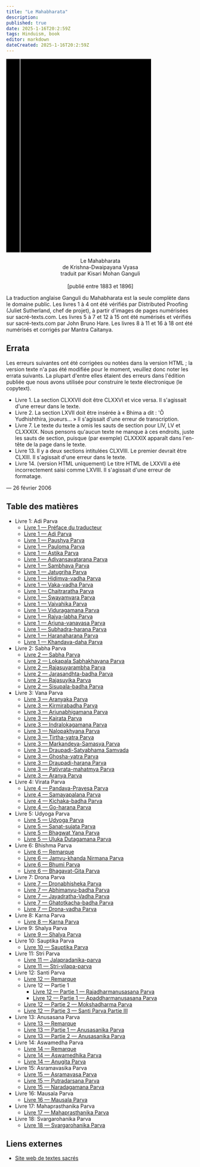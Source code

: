 ```yaml
---
title: "Le Mahabharata"
description: 
published: true
date: 2025-1-16T20:2:59Z
tags: Hinduism, book
editor: markdown
dateCreated: 2025-1-16T20:2:59Z
---
```


<div class="urantiapedia-book-front urantiapedia-book-hindu">
<svg xmlns="http://www.w3.org/2000/svg" width="102.6mm" height="136.8mm" viewBox="0 0 102.6 136.8" version="1.1">
	<g transform="translate(-7,-5)">
		<rect width="9.6" height="136.8" x="7" y="5" />
		<rect width="96.9" height="136.8" x="17" y="5" />
		<text style="font-size:9px" x="61" y="60">Mahabharata</text>
	</g>
</svg>
</div>

<p style="text-align:center;">
<span class="text-h3">Le Mahabharata</span><br>
de Krishna-Dwaipayana Vyasa<br>
<span class="text-h5">traduit par Kisari Mohan Ganguli</span><br>
<br>
[publié entre 1883 et 1896]<br>
</p>

La traduction anglaise Ganguli du Mahabharata est la seule complète dans le domaine public. Les livres 1 à 4 ont été vérifiés par Distributed Proofing (Juliet Sutherland, chef de projet), à partir d'images de pages numérisées sur sacré-texts.com. Les livres 5 à 7 et 12 à 15 ont été numérisés et vérifiés sur sacré-texts.com par John Bruno Hare. Les livres 8 à 11 et 16 à 18 ont été numérisés et corrigés par Mantra Caitanya.

## Errata

Les erreurs suivantes ont été corrigées ou notées dans la version HTML ; la version texte n'a pas été modifiée pour le moment, veuillez donc noter les errata suivants. La plupart d'entre elles étaient des erreurs dans l'édition publiée que nous avons utilisée pour construire le texte électronique (le copytext).

- Livre 1. La section CLXXVII doit être CLXXVI et vice versa. Il s'agissait d'une erreur dans le texte.
- Livre 2. La section LXVII doit être insérée à « Bhima a dit : 'Ô Yudhishthira, joueurs… » Il s'agissait d'une erreur de transcription.
- Livre 7. Le texte du texte a omis les sauts de section pour LIV, LV et CLXXXIX. Nous pensons qu'aucun texte ne manque à ces endroits, juste les sauts de section, puisque (par exemple) CLXXXIX apparaît dans l'en-tête de la page dans le texte.
- Livre 13. Il y a deux sections intitulées CLXVIII. Le premier devrait être CLXIII. Il s'agissait d'une erreur dans le texte.
- Livre 14. (version HTML uniquement) Le titre HTML de LXXVII a été incorrectement saisi comme LXVIII. Il s'agissait d'une erreur de formatage.

— 26 février 2006


## Table des matières

- Livre 1: Adi Parva
	- [Livre 1 — Préface du traducteur](/fr/book/Hinduism/The_Mahabharata/Book_1_Preface)
	- [Livre 1 — Adi Parva](/fr/book/Hinduism/The_Mahabharata/Book_1_1)
	- [Livre 1 — Paushya Parva](/fr/book/Hinduism/The_Mahabharata/Book_1_2)
	- [Livre 1 — Pauloma Parva](/fr/book/Hinduism/The_Mahabharata/Book_1_3)
	- [Livre 1 — Astika Parva](/fr/book/Hinduism/The_Mahabharata/Book_1_4)
	- [Livre 1 — Adivansavatarana Parva](/fr/book/Hinduism/The_Mahabharata/Book_1_5)
	- [Livre 1 — Sambhava Parva](/fr/book/Hinduism/The_Mahabharata/Book_1_6)
	- [Livre 1 — Jatugriha Parva](/fr/book/Hinduism/The_Mahabharata/Book_1_7)
	- [Livre 1 — Hidimva-vadha Parva](/fr/book/Hinduism/The_Mahabharata/Book_1_8)
	- [Livre 1 — Vaka-vadha Parva](/fr/book/Hinduism/The_Mahabharata/Book_1_9)
	- [Livre 1 — Chaitraratha Parva](/fr/book/Hinduism/The_Mahabharata/Book_1_10)
	- [Livre 1 — Swayamvara Parva](/fr/book/Hinduism/The_Mahabharata/Book_1_11)
	- [Livre 1 — Vaivahika Parva](/fr/book/Hinduism/The_Mahabharata/Book_1_12)
	- [Livre 1 — Viduragamana Parva](/fr/book/Hinduism/The_Mahabharata/Book_1_13)
	- [Livre 1 — Rajya-labha Parva](/fr/book/Hinduism/The_Mahabharata/Book_1_14)
	- [Livre 1 — Arjuna-vanavasa Parva](/fr/book/Hinduism/The_Mahabharata/Book_1_15)
	- [Livre 1 — Subhadra-harana Parva](/fr/book/Hinduism/The_Mahabharata/Book_1_16)
	- [Livre 1 — Haranaharana Parva](/fr/book/Hinduism/The_Mahabharata/Book_1_17)
	- [Livre 1 — Khandava-daha Parva](/fr/book/Hinduism/The_Mahabharata/Book_1_18)
- Livre 2: Sabha Parva
	- [Livre 2 — Sabha Parva](/fr/book/Hinduism/The_Mahabharata/Book_2_1)
	- [Livre 2 — Lokapala Sabhakhayana Parva](/fr/book/Hinduism/The_Mahabharata/Book_2_2)
	- [Livre 2 — Rajasuyarambha Parva](/fr/book/Hinduism/The_Mahabharata/Book_2_3)
	- [Livre 2 — Jarasandhta-badha Parva](/fr/book/Hinduism/The_Mahabharata/Book_2_4)
	- [Livre 2 — Rajasuyika Parva](/fr/book/Hinduism/The_Mahabharata/Book_2_5)
	- [Livre 2 — Sisupala-badha Parva](/fr/book/Hinduism/The_Mahabharata/Book_2_6)
- Livre 3: Vana Parva
	- [Livre 3 — Aranyaka Parva](/fr/book/Hinduism/The_Mahabharata/Book_3_1)
	- [Livre 3 — Kirmirabadha Parva](/fr/book/Hinduism/The_Mahabharata/Book_3_2)
	- [Livre 3 — Arjunabhigamana Parva](/fr/book/Hinduism/The_Mahabharata/Book_3_3)
	- [Livre 3 — Kairata Parva](/fr/book/Hinduism/The_Mahabharata/Book_3_4)
	- [Livre 3 — Indralokagamana Parva](/fr/book/Hinduism/The_Mahabharata/Book_3_5)
	- [Livre 3 — Nalopakhyana Parva](/fr/book/Hinduism/The_Mahabharata/Book_3_6)
	- [Livre 3 — Tirtha-yatra Parva](/fr/book/Hinduism/The_Mahabharata/Book_3_7)
	- [Livre 3 — Markandeya-Samasya Parva](/fr/book/Hinduism/The_Mahabharata/Book_3_8)
	- [Livre 3 — Draupadi-Satyabhama Samvada](/fr/book/Hinduism/The_Mahabharata/Book_3_9)
	- [Livre 3 — Ghosha-yatra Parva](/fr/book/Hinduism/The_Mahabharata/Book_3_10)
	- [Livre 3 — Draupadi-harana Parva](/fr/book/Hinduism/The_Mahabharata/Book_3_11)
	- [Livre 3 — Pativrata-mahatmya Parva](/fr/book/Hinduism/The_Mahabharata/Book_3_12)
	- [Livre 3 — Aranya Parva](/fr/book/Hinduism/The_Mahabharata/Book_3_13)
- Livre 4: Virata Parva
	- [Livre 4 — Pandava-Pravesa Parva](/fr/book/Hinduism/The_Mahabharata/Book_4_1)
	- [Livre 4 — Samayapalana Parva](/fr/book/Hinduism/The_Mahabharata/Book_4_2)
	- [Livre 4 — Kichaka-badha Parva](/fr/book/Hinduism/The_Mahabharata/Book_4_3)
	- [Livre 4 — Go-harana Parva](/fr/book/Hinduism/The_Mahabharata/Book_4_4)
- Livre 5: Udyoga Parva
	- [Livre 5 — Udyoga Parva](/fr/book/Hinduism/The_Mahabharata/Book_5_1)
	- [Livre 5 — Sanat-sujata Parva](/fr/book/Hinduism/The_Mahabharata/Book_5_2)
	- [Livre 5 — Bhagwat Yana Parva](/fr/book/Hinduism/The_Mahabharata/Book_5_3)
	- [Livre 5 — Uluka Dutagamana Parva](/fr/book/Hinduism/The_Mahabharata/Book_5_4)
- Livre 6: Bhishma Parva
	- [Livre 6 — Remarque](/fr/book/Hinduism/The_Mahabharata/Book_6_Note)
	- [Livre 6 — Jamvu-khanda Nirmana Parva](/fr/book/Hinduism/The_Mahabharata/Book_6_1)
	- [Livre 6 — Bhumi Parva](/fr/book/Hinduism/The_Mahabharata/Book_6_2)
	- [Livre 6 — Bhagavat-Gita Parva](/fr/book/Hinduism/The_Mahabharata/Book_6_3)
- Livre 7: Drona Parva
	- [Livre 7 — Dronabhisheka Parva](/fr/book/Hinduism/The_Mahabharata/Book_7_1)
	- [Livre 7 — Abhimanyu-badha Parva](/fr/book/Hinduism/The_Mahabharata/Book_7_2)
	- [Livre 7 — Jayadratha-Vadha Parva](/fr/book/Hinduism/The_Mahabharata/Book_7_3)
	- [Livre 7 — Ghatotkacha-badha Parva](/fr/book/Hinduism/The_Mahabharata/Book_7_4)
	- [Livre 7 — Drona-vadha Parva](/fr/book/Hinduism/The_Mahabharata/Book_7_5)
- Livre 8: Karna Parva
	- [Livre 8 — Karna Parva](/fr/book/Hinduism/The_Mahabharata/Book_8_1)
- Livre 9: Shalya Parva
	- [Livre 9 — Shalya Parva](/fr/book/Hinduism/The_Mahabharata/Book_9_1)
- Livre 10: Sauptika Parva
	- [Livre 10 — Sauptika Parva](/fr/book/Hinduism/The_Mahabharata/Book_10_1)
- Livre 11: Stri Parva
	- [Livre 11 — Jalapradanika-parva](/fr/book/Hinduism/The_Mahabharata/Book_11_1)
	- [Livre 11 — Stri-vilapa-parva](/fr/book/Hinduism/The_Mahabharata/Book_11_2)
- Livre 12: Santi Parva
	- [Livre 12 — Remarque](/fr/book/Hinduism/The_Mahabharata/Book_12_Note)
	- Livre 12 — Partie 1
		- [Livre 12 — 	Partie 1 — Rajadharmanusasana Parva](/fr/book/Hinduism/The_Mahabharata/Book_12_1_1)
		- [Livre 12 — 	Partie 1 — Apaddharmanusasana Parva](/fr/book/Hinduism/The_Mahabharata/Book_12_1_2)
	- [Livre 12 — Partie 2 — Mokshadharma Parva](/fr/book/Hinduism/The_Mahabharata/Book_12_2)
	- [Livre 12 — Partie 3 — Santi Parva Partie III](/fr/book/Hinduism/The_Mahabharata/Book_12_3)
- Livre 13: Anusasana Parva
	- [Livre 13 — Remarque](/fr/book/Hinduism/The_Mahabharata/Book_13_Note)
	- [Livre 13 — Partie 1 — Anusasanika Parva](/fr/book/Hinduism/The_Mahabharata/Book_13_1)
	- [Livre 13 — Partie 2 — Anusasanika Parva](/fr/book/Hinduism/The_Mahabharata/Book_13_2)
- Livre 14: Aswamedha Parva
	- [Livre 14 — Remarque](/fr/book/Hinduism/The_Mahabharata/Book_14_Note)
	- [Livre 14 — Aswamedhika Parva](/fr/book/Hinduism/The_Mahabharata/Book_14_1)
	- [Livre 14 — Anugita Parva](/fr/book/Hinduism/The_Mahabharata/Book_14_2)
- Livre 15: Asramavasika Parva
	- [Livre 15 — Asramavasa Parva](/fr/book/Hinduism/The_Mahabharata/Book_15_1)
	- [Livre 15 — Putradarsana Parva](/fr/book/Hinduism/The_Mahabharata/Book_15_2)
	- [Livre 15 — Naradagamana Parva](/fr/book/Hinduism/The_Mahabharata/Book_15_3)
- Livre 16: Mausala Parva
	- [Livre 16 — Mausala Parva](/fr/book/Hinduism/The_Mahabharata/Book_16_1)
- Livre 17: Mahaprasthanika Parva
	- [Livre 17 — Mahaprasthanika Parva](/fr/book/Hinduism/The_Mahabharata/Book_17_1)
- Livre 18: Svargarohanika Parva
	- [Livre 18 — Svargarohanika Parva](/fr/book/Hinduism/The_Mahabharata/Book_18_1)

## Liens externes

- [Site web de textes sacrés](https://archive.sacred-texts.com/hin/sbe29/index.htm)
